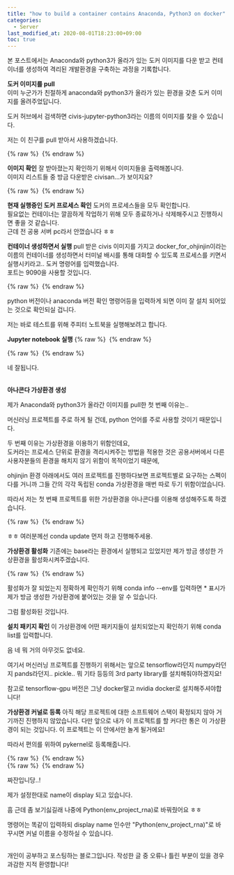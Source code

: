```yaml
---
title: "how to build a container contains Anaconda, Python3 on docker"
categories: 
  - Server
last_modified_at: 2020-08-01T18:23:00+09:00
toc: true
---
```


본 포스트에서는 Anaconda와 python3가 올라가 있는 도커 이미지를 다운 받고 컨테이너를 생성하여 격리된 개발환경을 구축하는 과정을 기록합니다.<br/>

**도커 이미지를 pull**<br/>
이미 누군가가 친절하게 anaconda와 python3가 올라가 있는 환경을 갖춘 도커 이미지를 올려주었답니다.<br/>

도커 허브에서 검색하면 civis\-jupyter\-python3라는 이름의 이미지를 찾을 수 있습니다.<br/>

저는 이 친구를 pull 받아서 사용하겠습니다.<br/>

{% raw %} <img src="https://ohjinjin.github.io/assets/images/20200716docker_env/capture2.png" alt=""> {% endraw %}<br/>

**이미지 확인**
잘 받아졌는지 확인하기 위해서 이미지들을 출력해봅니다.<br/>
이미지 리스트들 중 방금 다운받은 civisan...가 보이지요?<br/>

{% raw %} <img src="https://ohjinjin.github.io/assets/images/20200716docker_env/capture3.png" alt=""> {% endraw %}<br/>

**현재 실행중인 도커 프로세스 확인**
도커의 프로세스들을 모두 확인합니다.<br/>
필요없는 컨테이너는 깔끔하게 작업하기 위해 모두 종료하거나 삭제해주시고 진행하시면 좋을 것 같습니다.<br/>
근데 전 공용 서버 pc라서 안껐습니다 ㅎㅎ<br/>

**컨테이너 생성하면서 실행**
pull 받은 civis 이미지를 가지고 docker_for_ohjinjin이라는 이름의 컨테이너를 생성하면서 터미널 배시를 통해 대화할 수 있도록 프로세스를 키면서 실행시키라고.. 도커 명령어를 입력했습니다.<br/>
포트는 9090을 사용할 것입니다.<br/>

{% raw %} <img src="https://ohjinjin.github.io/assets/images/20200716docker_env/capture4.png" alt=""> {% endraw %}<br/>

python 버전이나 anaconda 버전 확인 명령어등을 입력하게 되면 이미 잘 설치 되어있는 것으로 확인되실 겁니다.<br/>

저는 바로 테스트를 위해 주피터 노트북을 실행해보려고 합니다.<br/>

**Jupyter notebook 실행**
{% raw %} <img src="https://ohjinjin.github.io/assets/images/20200716docker_env/capture5.png" alt=""> {% endraw %}<br/>

{% raw %} <img src="https://ohjinjin.github.io/assets/images/20200716docker_env/capture6.png" alt=""> {% endraw %}<br/>

네 잘됩니다.<br/>
<br/>

**아나콘다 가상환경 생성**

제가 Anaconda와 python3가 올라간 이미지를 pull한 첫 번째 이유는..<br/>

머신러닝 프로젝트를 주로 하게 될 건데, python 언어를 주로 사용할 것이기 때문입니다.<br/>

두 번째 이유는 가상환경을 이용하기 위함인데요,<br/>
도커라는 프로세스 단위로 환경을 격리시켜주는 방법을 적용한 것은 공용서버에서 다른 사용자분들의 환경을 해치지 않기 위함이 목적이었기 때문에,<br/>

ohjinjin 환경 아래에서도 여러 프로젝트를 진행하다보면 프로젝트별로 요구하는 스펙이 다를 거니까 그들 간의 각각 독립된 conda 가상환경을 매번 따로 두기 위함이었습니다.<br/>

따라서 저는 첫 번째 프로젝트를 위한 가상환경을 아나콘다를 이용해 생성해주도록 하겠습니다.<br/>

{% raw %} <img src="https://ohjinjin.github.io/assets/images/20200716docker_env/capture7.png" alt=""> {% endraw %}<br/>

ㅎㅎ 여러분께선 conda update 먼저 하고 진행해주세용.<br/>


**가상환경 활성화**
기존에는 base라는 환경에서 실행되고 있었지만 제가 방금 생성한 가상환경을 활성화시켜주겠습니다.<br/>

{% raw %} <img src="https://ohjinjin.github.io/assets/images/20200716docker_env/capture8.png" alt=""> {% endraw %}<br/>

활성화가 잘 되었는지 정확하게 확인하기 위해 conda info \-\-env를 입력하면 * 표시가 제가 방금 생성한 가상환경에 붙어있는 것을 알 수 있습니다.<br/>

그럼 활성화된 것입니다.<br/>

**설치 패키지 확인**
이 가상환경에 어떤 패키지들이 설치되었는지 확인하기 위해 conda list를 입력합니다.<br/>

음 네 뭐 거의 아무것도 없네요.<br/>

여기서 머신러닝 프로젝트를 진행하기 위해서는 앞으로 tensorflow라던지 numpy라던지 pands라던지.. pickle.. 뭐 기타 등등의 3rd party library를 설치해줘야하겠지요!<br/>

참고로 tensorflow\-gpu 버전은 그냥 docker말고 nvidia docker로 설치해주셔야합니다!<br/>

**가상환경 커널로 등록**
아직 해당 프로젝트에 대한 소프트웨어 스택이 확정되지 않아 거기까진 진행하지 않았습니다. 다만 앞으로 내가 이 프로젝트를 할 커다란 통은 이 가상환경이 되는 것입니다. 이 프로젝트는 이 안에서만 놀게 될거에요!<br/>

따라서 편의를 위하여 pykernel로 등록해줍니다.<br/>

{% raw %} <img src="https://ohjinjin.github.io/assets/images/20200716docker_env/capture9.png" alt=""> {% endraw %}<br/>
{% raw %} <img src="https://ohjinjin.github.io/assets/images/20200716docker_env/capture10.png" alt=""> {% endraw %}<br/>

짜잔입니당..!<br/>

제가 설정한대로 name이 display 되고 있습니다.<br/>

흠 근데 좀 보기싫길래 나중에 Python(env_project_rna)로 바꿔줬어요 ㅎㅎ<br/>

명령어는 똑같이 입력하되 display name 인수만 "Python(env_project_rna)"로 바꾸시면 커널 이름을 수정하실 수 있습니다.<br/>


<br/>
개인이 공부하고 포스팅하는 블로그입니다. 작성한 글 중 오류나 틀린 부분이 있을 경우 과감한 지적 환영합니다!<br/><br/>